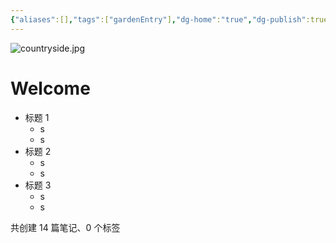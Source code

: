```yaml
---
{"aliases":[],"tags":["gardenEntry"],"dg-home":"true","dg-publish":true,"date created":"星期五, 七月 11日 2025, 5:16:19 下午","date modified":"星期日, 七月 13日 2025, 12:05:44 中午","cssclasses":["close_show_title","full_width_page","list-cards"],"permalink":"//","contentClasses":"close_show_title full_width_page list-cards","dgPassFrontmatter":true}
---
```



![countryside.jpg](/img/user/img/countryside.jpg)

# Welcome

- 标题 1
	- s
	- s
- 标题 2
	- s
	- s
- 标题 3
	- s
	- s

<p><span>共创建 14 篇笔记、0 个标签</span></p>
